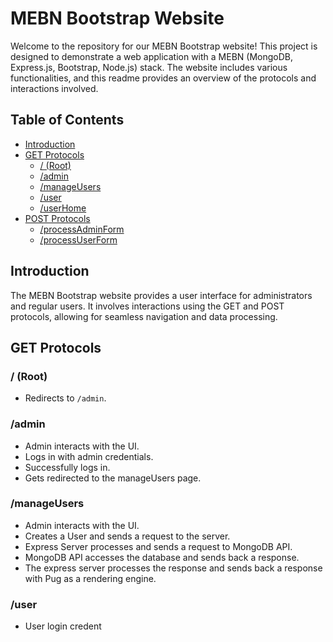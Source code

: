 # MEBN Bootstrap Website<br>

Welcome to the repository for our MEBN Bootstrap website! This project is designed to demonstrate a web application with a MEBN (MongoDB, Express.js, Bootstrap, Node.js) stack. The website includes various functionalities, and this readme provides an overview of the protocols and interactions involved.<br>

## Table of Contents<br>
- [Introduction](#introduction)<br>
- [GET Protocols](#get-protocols)<br>
  - [/ (Root)](#-root)<br>
  - [/admin](#-admin)<br>
  - [/manageUsers](#-manageusers)<br>
  - [/user](#-user)<br>
  - [/userHome](#-userhome)<br>
- [POST Protocols](#post-protocols)<br>
  - [/processAdminForm](#-processadminform)<br>
  - [/processUserForm](#-processuserform)<br>

## Introduction<br>

The MEBN Bootstrap website provides a user interface for administrators and regular users. It involves interactions using the GET and POST protocols, allowing for seamless navigation and data processing.<br>

## GET Protocols 
### / (Root)<br>
- Redirects to `/admin`.<br>

### /admin<br>
- Admin interacts with the UI.<br>
- Logs in with admin credentials.<br>
- Successfully logs in.<br>
- Gets redirected to the manageUsers page.<br>

### /manageUsers<br>
- Admin interacts with the UI.<br>
- Creates a User and sends a request to the server.<br>
- Express Server processes and sends a request to MongoDB API.<br>
- MongoDB API accesses the database and sends back a response.<br>
- The express server processes the response and sends back a response with Pug as a rendering engine.<br>

### /user<br>
- User login credent
